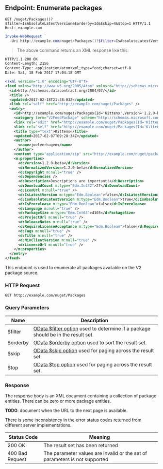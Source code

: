## Endpoint: Enumerate packages

```http
GET /nuget/Packages()?$filter=IsAbsoluteLatestVersion&$orderby=Id&$skip=4&$top=1 HTTP/1.1
Host: example.com
````

```powershell
Invoke-WebRequest `
  -Uri http://example.com/nuget/Packages()?$filter=IsAbsoluteLatestVersion&$orderby=Id&$skip=4&$top=1
```

> The above command returns an XML response like this:

```xml
HTTP/1.1 200 OK
Content-Length: 2156
Content-Type: application/atom+xml;type=feed;charset=utf-8
Date: Sat, 18 Feb 2017 17:04:18 GMT

<?xml version="1.0" encoding="UTF-8"?>
<feed xmlns="http://www.w3.org/2005/Atom" xmlns:d="http://schemas.microsoft.com/ado/2007/08/dataservices" xmlns:georss="http://www.georss.org/georss" xmlns:gml="http://www.opengis.net/gml" xmlns:m="http://schemas.microsoft.com/ado/2007/08/dataservices/metadata" xml:base="http://example.com/nuget">
  <id>http://schemas.datacontract.org/2004/07/</id>
  <title />
  <updated>2017-02-18T21:38:03Z</updated>
  <link rel="self" href="http://example.com/nuget/Packages" />
  <entry>
    <id>http://example.com/nuget/Packages(Id='Kittens',Version='1.2.0-beta')</id>
    <category term="V2FeedPackage" scheme="http://schemas.microsoft.com/ado/2007/08/dataservices/scheme" />
    <link rel="edit" href="http://example.com/nuget/Packages(Id='Kittens',Version='1.2.0-beta')" />
    <link rel="self" href="http://example.com/nuget/Packages(Id='Kittens',Version='1.2.0-beta')" />
    <title type="text">Kittens</title>
    <updated>2017-02-07T09:28:34Z</updated>
    <author>
      <name>joelverhagen</name>
    </author>
    <content type="application/zip" src="http://example.com/nuget/package/Kittens/1.2.0-beta" />
    <m:properties>
      <d:Version>1.2.0-beta</d:Version>
      <d:NormalizedVersion>1.2.0-beta</d:NormalizedVersion>
      <d:Copyright m:null="true" />
      <d:Dependencies />
      <d:Description>Descriptions are important!</d:Description>
      <d:DownloadCount m:type="Edm.Int32">27</d:DownloadCount>
      <d:IconUrl m:null="true" />
      <d:IsLatestVersion m:type="Edm.Boolean">false</d:IsLatestVersion>
      <d:IsAbsoluteLatestVersion m:type="Edm.Boolean">true</d:IsAbsoluteLatestVersion>
      <d:IsPrerelease m:type="Edm.Boolean">false</d:IsPrerelease>
      <d:Language m:null="true" />
      <d:PackageSize m:type="Edm.Int64">4103</d:PackageSize>
      <d:ProjectUrl m:null="true" />
      <d:ReleaseNotes m:null="true" />
      <d:RequireLicenseAcceptance m:type="Edm.Boolean">false</d:RequireLicenseAcceptance>
      <d:Tags m:null="true" />
      <d:Title m:null="true" />
      <d:MinClientVersion m:null="true" />
      <d:LicenseUrl m:null="true" />
    </m:properties>
  </entry>
</feed>
```

This endpoint is used to enumerate all packages available on the V2 package source.

### HTTP Request

`GET http://example.com/nuget/Packages`

### Query Parameters

Name           | Description
-------------- | -----------
$filter        | [OData $filter option](http://www.odata.org/documentation/odata-version-2-0/uri-conventions/#FilterSystemQueryOption) used to determine if a package should be in the result set.
$orderby       | [OData $orderby option](http://www.odata.org/documentation/odata-version-2-0/uri-conventions/#OrderBySystemQueryOption) used to sort the result set.
$skip          | [OData $skip option](http://www.odata.org/documentation/odata-version-2-0/uri-conventions/#SkipSystemQueryOption) used for paging across the result set.
$top           | [OData $top option](http://www.odata.org/documentation/odata-version-2-0/uri-conventions/#TopSystemQueryOption) used for paging across the result set.

### Response

The response body is an XML document containing a collection of package entities. There can be zero or more package
entities.

**TODO**: document when the URL to the next page is available.

<aside>There is some inconsistency in the error status codes returned from different server implementations.</aside>

Status Code      | Meaning
---------------- | -------
200 OK           | The result set has been returned
400 Bad Request  | The parameter values are invalid or the set of parameters is not supported
